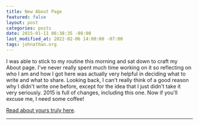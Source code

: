 ```yaml
---
title: New About Page
featured: false
layout: post
categories: posts
date: 2015-01-11 06:38:35 -08:00
last_modified_at: 2022-02-06 14:00:00 -07:00
tags: johnathan.org
---
```


I was able to stick to my routine this morning and sat down to craft my About page. I've never really spent much time working on it so reflecting on who I am and how I got here was actually very helpful in deciding what to write and what to share. Looking back, I can't really think of a good reason why I didn't write one before, except for the idea that I just didn't take it very seriously. 2015 is full of changes, including this one. Now if you'll excuse me, I need some coffee!

[Read about yours truly here](https://johnathan.org/about).

* * *
